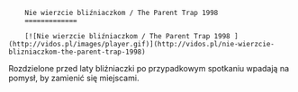 
        Nie wierzcie bliźniaczkom / The Parent Trap 1998 
        =============
        
        [![Nie wierzcie bliźniaczkom / The Parent Trap 1998 ](http://vidos.pl/images/player.gif)](http://vidos.pl/nie-wierzcie-blizniaczkom-the-parent-trap-1998)
        
        
 Rozdzielone przed laty bliźniaczki po przypadkowym spotkaniu wpadają na pomysł, by zamienić się miejscami.
    